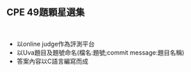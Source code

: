## **CPE 49題顆星選集**

<br>

- 以online judge作為評測平台
- 以Uva題目及題號命名(檔名:題號;commit message:題目名稱)
- 答案內容以C語言編寫而成

    

